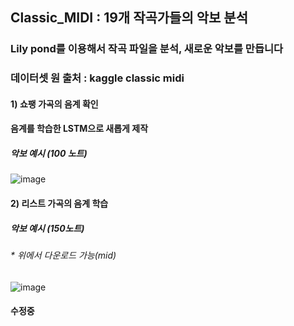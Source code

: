 ## Classic_MIDI : 19개 작곡가들의 악보 분석

### Lily pond를 이용해서 작곡 파일을 분석, 새로운 악보를 만듭니다
### 데이터셋 원 출처 : kaggle classic midi

#### 1) 쇼팽 가곡의 음계 확인
#### 음계를 학습한 LSTM으로 새롭게 제작

##### 악보 예시 (100 노트)
![image](https://user-images.githubusercontent.com/114221089/217759092-f84a206f-8cc7-4787-a2c3-22434e9f06e2.png)

#### 2) 리스트 가곡의 음계 학습

##### 악보 예시 (150노트) 
###### * 위에서 다운로드 가능(mid)

![image](https://user-images.githubusercontent.com/114221089/219665880-f4a6e8ef-7d4f-4269-98a1-bd359ff7d691.png)



#### 수정중
